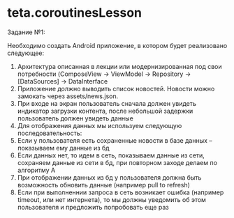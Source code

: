 # teta.coroutinesLesson
Задание №1:

Необходимо создать Android приложение, в котором будет реализовано следующее:

1. Архитектура описанная в лекции или модернизированная под свои потребности (ComposeView -> ViewModel -> Repository -> [DataSources] -> DataInterface
2. Приложение должно выводить список новостей. Новости можно замокать через assets/news.json.
3. При входе на экран пользователь сначала должен увидеть индикатор загрузки контента, после небольшой задержки пользователь должен увидеть данные
4. Для отображения данных мы используем следующую последовательность:
5. Если у пользователя есть сохраненные новости в базе данных – показываем ему данные из бд
6. Если данных нет, то идем в сеть, показываем данные из сети, сохраняем данные из сети в бд, при повторном заходе делаем по алгоритму А
7. При отображении данных из бд у пользователя должна быть возможность обновить данные (например pull to refresh)
8. Если при выполненнии запроса в сеть возникает ошибка (например timeout, или нет интернета), то мы должны уведомить об этом пользователя и предложить попробовать еще раз
